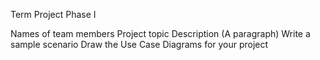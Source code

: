 Term Project Phase I

Names of team members
Project topic
Description (A paragraph)
Write a sample scenario
Draw the Use Case Diagrams for your project
